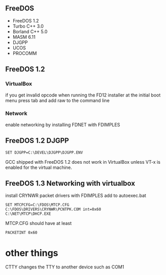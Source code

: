 ## FreeDOS
- FreeDOS 1.2
- Turbo C++ 3.0
- Borland C++ 5.0
- MASM 6.11
- DJGPP
- UCOS
- PROCOMM

## FreeDOS 1.2

### VirtualBox
if you get invalid opcode when running the FD12 installer
at the initial boot menu press tab and add raw to the command line

### Network
enable networking by installing FDNET with FDIMPLES

## FreeDOS 1.2 DJGPP
```
SET DJGPP=C:\DEVEL\DJGPP\DJGPP.ENV
```
GCC shipped with FreeDOS 1.2 does not work in VirtualBox unless
VT-x is enabled for the virtual machine.

## FreeDOS 1.3 Networking with virtualbox
install CRYNWR packet drivers with FDIMPLES
add to autoexec.bat
```
SET MTCPCFG=C:\FDOS\MTCP.CFG
C:\FDOS\DRIVERS\CRYNWR\PCNTPK.COM int=0x60
C:\NET\MTCP\DHCP.EXE
```
MTCP.CFG should have at least
```
PACKETINT 0x60
```

# other things
CTTY changes the TTY to another device such as COM1
